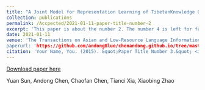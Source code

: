 ```yaml
---
title: "A Joint Model for Representation Learning of TibetanKnowledge Graph Based on Encyclopedia"
collection: publications
permalink: /Accpected/2021-01-11-paper-title-number-2
excerpt: 'This paper is about the number 2. The number 4 is left for future work.'
date: 2021-01-11
venue: 'The Transactions on Asian and Low-Resource Language Information Processing
paperurl: 'https://github.com/andongBlue/chenandong.github.io/tree/master/files/JointModel.pdf'
citation: 'Your Name, You. (2015). &quot;Paper Title Number 3.&quot; <i>Journal 1</i>. 1(3).'
---
```



[Download paper here](https://github.com/andongBlue/chenandong.github.io/tree/master/files/JointModel.pdf)

Yuan Sun, Andong Chen, Chaofan Chen, Tianci Xia, Xiaobing Zhao
